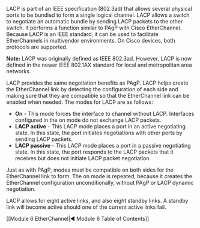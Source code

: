 LACP is part of an IEEE specification (802.3ad) that allows several physical ports to be bundled to form a single logical channel. LACP allows a switch to negotiate an automatic bundle by sending LACP packets to the other switch. It performs a function similar to PAgP with Cisco EtherChannel. Because LACP is an IEEE standard, it can be used to facilitate EtherChannels in multivendor environments. On Cisco devices, both protocols are supported.

**Note:** LACP was originally defined as IEEE 802.3ad. However, LACP is now defined in the newer IEEE 802.1AX standard for local and metropolitan area networks.

LACP provides the same negotiation benefits as PAgP. LACP helps create the EtherChannel link by detecting the configuration of each side and making sure that they are compatible so that the EtherChannel link can be enabled when needed. The modes for LACP are as follows:

- **On** - This mode forces the interface to channel without LACP. Interfaces configured in the on mode do not exchange LACP packets.
- **LACP active** - This LACP mode places a port in an active negotiating state. In this state, the port initiates negotiations with other ports by sending LACP packets.
- **LACP passive** - This LACP mode places a port in a passive negotiating state. In this state, the port responds to the LACP packets that it receives but does not initiate LACP packet negotiation.

Just as with PAgP, modes must be compatible on both sides for the EtherChannel link to form. The on mode is repeated, because it creates the EtherChannel configuration unconditionally, without PAgP or LACP dynamic negotiation.

LACP allows for eight active links, and also eight standby links. A standby link will become active should one of the current active links fail.

[[Module 6 EtherChannel|◀ Module 6 Table of Contents]]